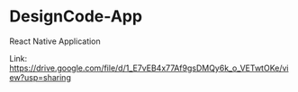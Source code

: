 # DesignCode-App
React Native Application

Link: https://drive.google.com/file/d/1_E7vEB4x77Af9gsDMQy6k_o_VETwtOKe/view?usp=sharing
